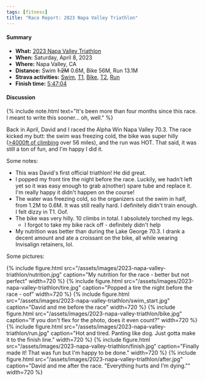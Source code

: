 ```yaml
---
tags: [fitness]
title: "Race Report: 2023 Napa Valley Triathlon"
---
```


#### Summary

* **What:** [2023 Napa Valley Triathlon](https://alpha.win/event/napa-valley-ca-2/)
* **When:** Saturday, April 8, 2023
* **Where:** Napa Valley, CA
* **Distance:** Swim ~~1.2M~~ 0.6M, Bike 56M, Run 13.1M
* **Strava activities:**
[Swim](https://www.strava.com/activities/8856621727),
[T1](https://www.strava.com/activities/8856621745),
[Bike](https://www.strava.com/activities/8856621803),
[T2](https://www.strava.com/activities/8856621746),
[Run](https://www.strava.com/activities/8856621771)
* **Finish time:** [5:47:04](https://my.raceresult.com/236350/results)

#### Discussion

{% include note.html
  text="It's been more than four months since this race. I meant to write this
  sooner... oh, well."
%}

Back in April, David and I raced the Alpha Win Napa Valley 70.3. The race kicked
my butt: the swim was freezing cold, the bike was super hilly
([>4000ft of climbing](https://www.strava.com/routes/2984141782536596214) over 56
miles), and the run was HOT. That said, it was still a ton of fun, and I'm happy
I did it.

Some notes:

- This was David's first official triathlon! He did great.
- I popped my front tire the night before the race. Luckily, we hadn't left yet
so it was easy enough to grab a(nother) spare tube and replace it. I'm really
happy it didn't happen on the course!
- The water was freezing cold, so the organizers cut the swim in half, from 1.2M
to 0.6M. It was still really hard. I definitely didn't train enough. I felt
dizzy in T1. Oof.
- The bike was very hilly. 10 climbs in total. I absolutely torched my legs.
   - I forgot to take my bike rack off - definitely didn't help
- My nutrition was better than during the Lake George 70.3. I drank a decent
amount and ate a croissant on the bike, all while wearing Invisalign retainers,
lol.

Some pictures:

{% include figure.html
  src="/assets/images/2023-napa-valley-triathlon/nutrition.jpg"
  caption="My nutrition for the race - better but not perfect"
  width=720
%}
{% include figure.html
  src="/assets/images/2023-napa-valley-triathlon/tire.jpg"
  caption="Popped a tire the night before the race - oof"
  width=720
%}
{% include figure.html
  src="/assets/images/2023-napa-valley-triathlon/swim_start.jpg"
  caption="David and me before the race"
  width=720
%}
{% include figure.html
  src="/assets/images/2023-napa-valley-triathlon/bike.jpg"
  caption="If you don't flex for the photo, does it even count?"
  width=720
%}
{% include figure.html
  src="/assets/images/2023-napa-valley-triathlon/run.jpg"
  caption="Hot and tired. Panting like dog. Just gotta make it to the finish
  line."
  width=720
%}
{% include figure.html
  src="/assets/images/2023-napa-valley-triathlon/finish.jpg"
  caption="Finally made it! That was fun but I'm happy to be done."
  width=720
%}
{% include figure.html
  src="/assets/images/2023-napa-valley-triathlon/after.jpg"
  caption="David and me after the race. \"Everything hurts and I'm dying.\""
  width=720
%}
